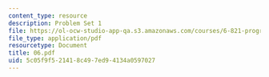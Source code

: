 ```yaml
---
content_type: resource
description: Problem Set 1
file: https://ol-ocw-studio-app-qa.s3.amazonaws.com/courses/6-821-programming-languages-fall-2002/5c05f9f521418c497ed94134a0597027_06.pdf
file_type: application/pdf
resourcetype: Document
title: 06.pdf
uid: 5c05f9f5-2141-8c49-7ed9-4134a0597027
---
```

